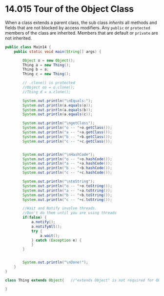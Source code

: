 # 14.015 Tour of the Object Class

When a class extends a parent class, the sub class *inherits* all methods and fields that are not blocked by access modifiers.  Any `public` or `protected` members of the class are inherited.  Members that are default or `private` are not inherited.

```java
public class Main14 {
    public static void main(String[] args) {

        Object o = new Object();
        Thing a = new Thing();
        Thing b = a;
        Thing c = new Thing();

        // .clone() is protected
        //Object oo = o.clone();
        //Thing d = a.clone();

        System.out.println("\nEquals:");
        System.out.println(a.equals(o));
        System.out.println(a.equals(b));
        System.out.println(a.equals(c));

        System.out.println("\ngetClass");
        System.out.println("o -- "+o.getClass());
        System.out.println("a -- "+a.getClass());
        System.out.println("b -- "+b.getClass());
        System.out.println("c -- "+c.getClass());


        System.out.println("\nHashCode");
        System.out.println("o -- "+o.hashCode());
        System.out.println("a -- "+a.hashCode());
        System.out.println("b -- "+b.hashCode());
        System.out.println("c -- "+c.hashCode());

        System.out.println("\ntoString");
        System.out.println("o -- "+o.toString());
        System.out.println("a -- "+a.toString());
        System.out.println("b -- "+b.toString());
        System.out.println("c -- "+c.toString());

        //Wait and Notify involve threads.
        //Don't do them until you are using threads
        if(false) {
            a.notify();
            a.notifyAll();
            try {
                a.wait();
            } catch (Exception e) {
            }
        }


        System.out.println("\nDone!");
    }
}

class Thing extends Object{   //"extends Object" is not required for Objects.

}
```
